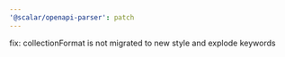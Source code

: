 ```yaml
---
'@scalar/openapi-parser': patch
---
```


fix: collectionFormat is not migrated to new style and explode keywords
